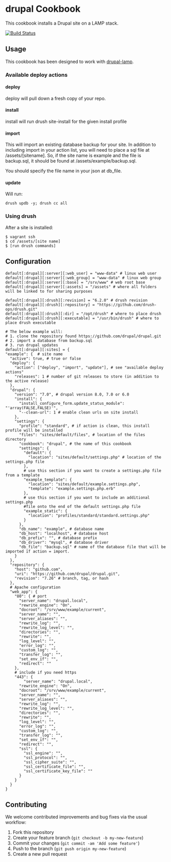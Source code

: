 drupal Cookbook
===============
This cookbook installs a Drupal site on a LAMP stack.

[![Build Status](https://travis-ci.org/newmediadenver/drupal.png?branch=master)](https://travis-ci.org/newmediadenver/drupal)

Usage
-----
This cookbook has been designed to work with [drupal-lamp](http://github.com/newmediadenver/drupal-lamp).

### Available deploy actions
#### deploy
deploy will pull down a fresh copy of your repo.

#### install
install will run drush site-install for the given install profile

#### import
This will import an existing database backup for your site.
In addition to including import in your action list, you will need to place a sql file at /assets/[sitename]. So, if the site name is example and the file is backup.sql, it should be found at /assets/example/backup.sql.

You should specify the file name in your json at db_file.

#### update
Will run:
````
drush updb -y; drush cc all
````

### Using drush
After a site is installed:
````
$ vagrant ssh
$ cd /assets/[site name]
$ [run drush commands]
````

Configuration
-------------
````
default[:drupal][:server][:web_user] = "www-data" # linux web user
default[:drupal][:server][:web_group] = "www-data" # linux web group
default[:drupal][:server][:base] = "/srv/www" # web root base
default[:drupal][:server][:assets] = "/assets" # where all folders will be linked to for sharing purposes

default[:drupal][:drush][:revision] = "6.2.0" # drush revision
default[:drupal][:drush][:repository] = "https://github.com/drush-ops/drush.git"
default[:drupal][:drush][:dir] = "/opt/drush" # where to place drush
default[:drupal][:drush][:executable] = "/usr/bin/drush" # where to place drush executable

# The below example will:
# 1. clone the repository found https://github.com/drupal/drupal.git
# 2. import a database from backup.sql
# 3. run drupal updates
default[:drupal][:sites] = {
"example": {  # site name
  "active": true, # true or false
  "deploy": {
    "action": ["deploy", "import", "update"], # see "available deploy actions"
    "releases": 1 # number of git releases to store (in addition to the active release)
  },
  "drupal": {
    "version": "7.0", # drupal version 8.0, 7.0 or 6.0
    "install": {
      "install_configure_form.update_status_module": "'array(FALSE,FALSE)'",
      "--clean-url": 1 # enable clean urls on site install
    },
    "settings": {
      "profile": "standard", # if action is clean, this install profile will be installed
      "files": "sites/default/files", # location of the files directory
      "cookbook": "drupal", # the name of this cookbook
      "settings": {
        "default": {
          "location": "sites/default/settings.php" # location of the settings.php file
        },
        # use this section if you want to create a settings.php file from a template
        "example_template": {
          "location": "sites/default/example.settings.php",
          "template": "example.settings.php.erb"
        },
        # use this section if you want to include an additional settings.php
        #file onto the end of the default settings.php file
        "example_static": {
          "location": "profiles/standard/standard.settings.php"
        }
      },
      "db_name": "example", # database name
      "db_host": "localhost", # database host
      "db_prefix": "", # database prefix
      "db_driver": "mysql", # database driver
      "db_file": "backup.sql" # name of the database file that will be imported if action = import.
    }
  },
  "repository": {
    "host": "github.com",
    "uri": "https://github.com/drupal/drupal.git",
    "revision": "7.26" # branch, tag, or hash
  },
  # Apache configuration
  "web_app": {
    "80": { # port
      "server_name": "drupal.local",
      "rewrite_engine": "On",
      "docroot": "/srv/www/example/current",
      "server_name": "",
      "server_aliases": "",
      "rewrite_log": "",
      "rewrite_log_level": "",
      "directories": "",
      "rewrite": "",
      "log_level": "",
      "error_log": "",
      "custom_log": "",
      "transfer_log": "",
      "set_env_if": "",
      "redirect": ""
    },
    # include if you need https
    "443": {
    	"server_name": "drupal.local",
      "rewrite_engine": "On",
      "docroot": "/srv/www/example/current",
      "server_name": "",
      "server_aliases": "",
      "rewrite_log": "",
      "rewrite_log_level": "",
      "directories": "",
      "rewrite": "",
      "log_level": "",
      "error_log": "",
      "custom_log": "",
      "transfer_log": "",
      "set_env_if": "",
      "redirect": "",
      "ssl": {
        "ssl_engine": "",
        "ssl_protocol": "",
        "ssl_cipher_suite": "",
        "ssl_certificate_file": "",
        "ssl_certificate_key_file": ""
      }
    }
  }
}
````

Contributing
------------

We welcome contributed improvements and bug fixes via the usual workflow:

1. Fork this repository
2. Create your feature branch (`git checkout -b my-new-feature`)
3. Commit your changes (`git commit -am 'Add some feature'`)
4. Push to the branch (`git push origin my-new-feature`)
5. Create a new pull request
